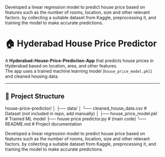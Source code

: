 Developed a linear regression model to predict house price based on features such as the number of rooms, location, size and other relevant factors.  by collecting a suitable dataset from Kaggle, preprocessing it, and training the model to make accurate predictions.
# 🏠 Hyderabad House Price Predictor

A **Hyderabad-House-Price-Prediction-App** that predicts house prices in Hyderabad based on location, area, and other features.  
The app uses a trained machine learning model (`house_price_model.pkl`) and cleaned housing data.

---

## 📂 Project Structure
house-price-predictor/
│
├── data/
│ └── cleaned_house_data.csv # Dataset (not included in repo, add manually)
│
├── house_price_model.pkl # Trained ML model
├── house price predictor.py # (main code)
└── README.md # Project documentation


Developed a linear regression model to predict house price based on features such as the number of rooms, location, size and other relevant factors.  by collecting a suitable dataset from Kaggle, preprocessing it, and training the model to make accurate predictions.
